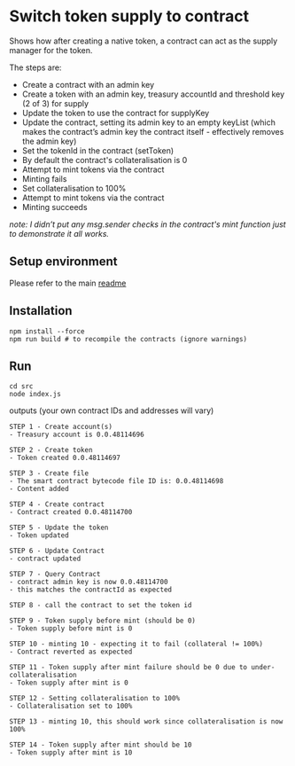 # Switch token supply to contract

Shows how after creating a native token, a contract can act as the supply manager for the token.

The steps are:
- Create a contract with an admin key
- Create a token with an admin key, treasury accountId and threshold key (2 of 3) for supply 
- Update the token to use the contract for supplyKey
- Update the contract, setting its admin key to an empty keyList (which makes the contract’s admin key the contract itself - effectively removes the admin key)
- Set the tokenId in the contract (setToken)
- By default the contract's collateralisation is 0
- Attempt to mint tokens via the contract
- Minting fails
- Set collateralisation to 100%
- Attempt to mint tokens via the contract
- Minting succeeds

_note: I didn’t put any msg.sender checks in the contract's mint function just to demonstrate it all works._

## Setup environment

Please refer to the main [readme](../README.md)

## Installation

```shell
npm install --force
npm run build # to recompile the contracts (ignore warnings)
```

## Run

```shell
cd src
node index.js 
```

outputs (your own contract IDs and addresses will vary)

```shell
STEP 1 - Create account(s)
- Treasury account is 0.0.48114696

STEP 2 - Create token
- Token created 0.0.48114697

STEP 3 - Create file
- The smart contract bytecode file ID is: 0.0.48114698
- Content added

STEP 4 - Create contract
- Contract created 0.0.48114700

STEP 5 - Update the token
- Token updated

STEP 6 - Update Contract
- contract updated

STEP 7 - Query Contract
- contract admin key is now 0.0.48114700
- this matches the contractId as expected

STEP 8 - call the contract to set the token id

STEP 9 - Token supply before mint (should be 0)
- Token supply before mint is 0

STEP 10 - minting 10 - expecting it to fail (collateral != 100%)
- Contract reverted as expected

STEP 11 - Token supply after mint failure should be 0 due to under-collateralisation
- Token supply after mint is 0

STEP 12 - Setting collateralisation to 100%
- Collateralisation set to 100%

STEP 13 - minting 10, this should work since collateralisation is now 100%

STEP 14 - Token supply after mint should be 10
- Token supply after mint is 10
```
